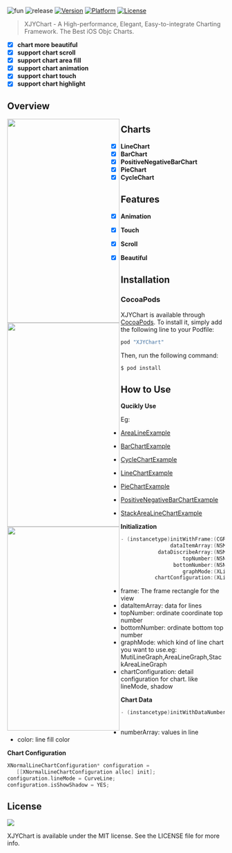 
![fun](https://github.com/JunyiXie/XJYChart/raw/master/photos/icon.png) 
![release](https://img.shields.io/badge/XJYChart-v1.0.0-blue.svg)
[![Version](https://img.shields.io/cocoapods/v/XJYChart.svg?style=flat)](http://cocoapods.org/pods/XJYChart)
[![Platform](https://img.shields.io/cocoapods/p/XJYChart.svg?style=flat)](http://cocoapods.org/pods/XJYChart)
[![License](https://img.shields.io/cocoapods/l/XJYChart.svg?style=flat)](https://github.com/EyreFree/XJYChart/blob/master/LICENSE)

> XJYChart - A High-performance, Elegant, Easy-to-integrate Charting Framework.
> The Best iOS Objc Charts.

- [x] **chart more beautiful**
- [x] **support chart scroll**
- [x] **support chart area fill**
- [x] **support chart animation**
- [x] **support chart touch**
- [x] **support chart highlight**
 
## Overview

<a href="url"><img src="https://github.com/JunyiXie/XJYChart/raw/master/photos/image1.PNG" align="left" height="472" width="260" ></a>
<a href="url"><img src="https://github.com/JunyiXie/XJYChart/raw/master/photos/image4.PNG" align="left" height="472" width="260" ></a>
<a href="url"><img src="https://github.com/JunyiXie/XJYChart/raw/master/photos/image5.PNG" align="left" height="472" width="260" ></a>



## Charts

- [x] **LineChart**
- [x] **BarChart**
- [x] **PositiveNegativeBarChart**
- [x] **PieChart**
- [x] **CycleChart**

## Features


- [x] **Animation**
- [x] **Touch**
- [x] **Scroll**
- [x] **Beautiful**


## Installation

### CocoaPods

XJYChart is available through [CocoaPods](http://cocoapods.org). To install
it, simply add the following line to your Podfile:

```ruby
pod "XJYChart"
```

Then, run the following command:

```bash
$ pod install
```

## How to Use

**Qucikly Use**

Eg:
- [AreaLineExample](https://github.com/JunyiXie/XJYChart/blob/master/Example/RecordLife/Classes/View/AreaLineTableViewCell.m)

- [BarChartExample](https://github.com/JunyiXie/XJYChart/blob/master/Example/RecordLife/Classes/View/BarChartCell.m)

- [CycleChartExample](https://github.com/JunyiXie/XJYChart/blob/master/Example/RecordLife/Classes/View/CycleTableViewCell.m)

- [LineChartExample](https://github.com/JunyiXie/XJYChart/blob/master/Example/RecordLife/Classes/View/LineChartCell.m)

- [PieChartExample](https://github.com/JunyiXie/XJYChart/blob/master/Example/RecordLife/Classes/View/PieChartCell.m)

- [PositiveNegativeBarChartExample](https://github.com/JunyiXie/XJYChart/blob/master/Example/RecordLife/Classes/View/PositiveNegativeBarChartCell.m)

- [StackAreaLineChartExample](https://github.com/JunyiXie/XJYChart/blob/master/Example/RecordLife/Classes/View/StackAreaTableViewCell.m)


**Initialization**
```objectivec
- (instancetype)initWithFrame:(CGRect)frame 
                dataItemArray:(NSMutableArray<XLineChartItem*>*)dataItemArray 
            dataDiscribeArray:(NSMutableArray<NSString*>*)dataDiscribeArray
                    topNumber:(NSNumber*)topNumbser
                 bottomNumber:(NSNumber*)bottomNumber
                    graphMode:(XLineGraphMode)graphMode
           chartConfiguration:(XLineChartConfiguration*)configuration;
```

- frame: The frame rectangle for the view
- dataItemArray: data for lines
- topNumber: ordinate coordinate top number
- bottomNumber: ordinate bottom top number
- graphMode: which kind of line chart you want to use.eg: MutiLineGraph,AreaLineGraph,StackAreaLineGraph
- chartConfiguration: detail configuration for chart. like lineMode, shadow

**Chart Data**
```objectivec
- (instancetype)initWithDataNumberArray:(NSMutableArray*)numberArray
                                  color:(UIColor*)color;
```
- numberArray: values in line
- color: line fill color

**Chart Configuration**
```objectivec
XNormalLineChartConfiguration* configuration =
   [[XNormalLineChartConfiguration alloc] init];
configuration.lineMode = CurveLine;
configuration.isShowShadow = YES;
```


## License

![](https://upload.wikimedia.org/wikipedia/commons/thumb/f/f8/License_icon-mit-88x31-2.svg/128px-License_icon-mit-88x31-2.svg.png)

XJYChart is available under the MIT license. See the LICENSE file for more info.


